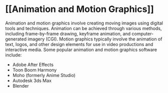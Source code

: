 # [[Animation and Motion Graphics]]

Animation and motion graphics involve creating moving images using digital tools and techniques. Animation can be achieved through various methods, including frame-by-frame drawing, keyframe animation, and computer-generated imagery (CGI). Motion graphics typically involve the animation of text, logos, and other design elements for use in video productions and interactive media. Some popular animation and motion graphics software include:

- Adobe After Effects
- Toon Boom Harmony
- Moho (formerly Anime Studio)
- Autodesk 3ds Max
- Blender